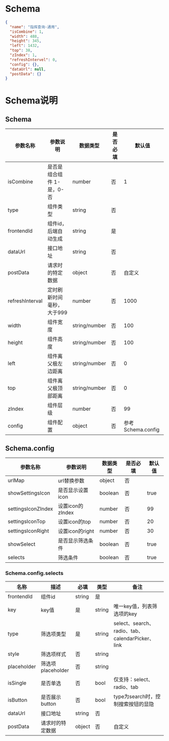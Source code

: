# Schema

```json
{
  "name": "指挥查询-通用",
  "isCombine": 1,
  "width": 488,
  "height": 345,
  "left": 1432,
  "top": 38,
  "zIndex": 1,
  "refreshIntervel": 0,
  "config": {},
  "dataUrl": null,
  "postData": {}
}
```

# Schema说明

## Schema
| 参数名称 | 参数说明 | 数据类型 | 是否必填 | 默认值 |
|--|--|--|--| -- |
| isCombine | 是否是组合组件 1-是，0-否 | number | 否 | 1 |
| type | 组件类型 |  string | 否 |  |
| frontendId | 组件id，后端自动生成 | string | 是 |  |
| dataUrl | 接口地址 | string | 否 | |
| postData | 请求时的特定数据 | object | 否 | 自定义 |
| refreshInterval | 定时刷新时间 毫秒，大于999 | number |	否 | 1000 |
| width | 组件宽度 | string/number | 否 | 100 |
| height | 组件高度 | string/number | 否 | 100 |
| left | 组件离父极左边距离 | string/number | 否 | 0 |
| top | 组件离父极顶部距离 | string/number | 否 | 0 |
| zIndex | 组件层级 | number | 否 | 99 |
| config | 组件配置 | object | 否 | 参考Schema.config |

## Schema.config
| 参数名称 | 参数说明 | 数据类型 | 是否必填 | 默认值 |
|--|--|--|--| -- |
| urlMap | url替换参数 | object| 否 |  |
| showSettingsIcon | 是否显示设置icon | boolean | 否 | true |
| settingsIconZIndex | 设置icon的zIndex | number | 否 | 99 |
| settingsIconTop | 设置icon的top| number | 否 | 20 |
| settingsIconRight | 设置icon的right| number | 否 | 30 |
| showSelect | 是否显示筛选条件 | boolean | 否 | true |
| selects | 筛选条件 | boolean | 否 | true |

### Schema.config.selects

| 名称 | 描述 | 必填 | 类型 |备注 |
|--|--|--|--|--|
| frontendId | 组件id | string | 是 |  |
| key | key值 | 是 | string | 唯一key值，列表筛选项的key |
| type | 筛选项类型 | 是 | string | select、search、radio、tab、calendarPicker、link |
| style | 筛选项样式 | 否 | string |  |
| placeholder | 筛选项placeholder | 否 | string |  |
| isSingle | 是否单选 | 否 | bool | 仅支持：select、radio、tab |
| isButton | 是否展示button | 否 | bool | type为search时，控制搜索按钮的显隐 |
| dataUrl | 接口地址 | string | 否 | |
| postData | 请求时的特定数据 | object | 否 | 自定义 |
